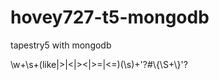 hovey727-t5-mongodb
===================

tapestry5 with mongodb

\\w+\\s+(like|>|<|><|>=|<=)(\\s)+'?#\\{\\S+\\}'?
